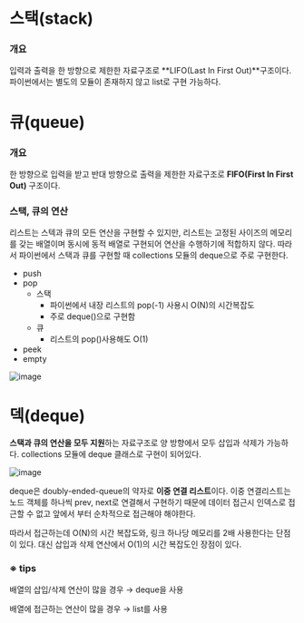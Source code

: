 # 스택(stack)

### 개요

입력과 출력을 한 방향으로 제한한 자료구조로 **LIFO(Last In First Out)**구조이다. 파이썬에서는 별도의 모듈이 존재하지 않고 list로 구현 가능하다.

# 큐(queue)

### 개요

한 방향으로 입력을 받고 반대 방향으로 출력을 제한한 자료구조로 **FIFO(First In First Out)** 구조이다.

### 스택, 큐의 연산

리스트는 스텍과 큐의 모든 연산을 구현할 수 있지만, 리스트는 고정된 사이즈의 메모리를 갖는 배열이며 동시에 동적 배열로 구현되어 연산을 수행하기에 적합하지 않다. 따라서 파이썬에서 스택과 큐를 구현할 때 collections 모듈의 deque으로 주로 구현한다.

- push
- pop
    - 스택
        - 파이썬에서 내장 리스트의 pop(-1) 사용시 O(N)의 시간복잡도
        - 주로 deque()으로 구현함
    - 큐
        - 리스트의 pop()사용해도 O(1)
- peek
- empty

![image](https://s3.us-west-2.amazonaws.com/secure.notion-static.com/e329c55a-27f5-4677-adf8-2a0a48e4c303/Untitled.png?X-Amz-Algorithm=AWS4-HMAC-SHA256&X-Amz-Content-Sha256=UNSIGNED-PAYLOAD&X-Amz-Credential=AKIAT73L2G45EIPT3X45%2F20221121%2Fus-west-2%2Fs3%2Faws4_request&X-Amz-Date=20221121T000117Z&X-Amz-Expires=86400&X-Amz-Signature=b138eb72c78ef97ef95605a71f78b9c8420006288f4df9583fe310ce852e956c&X-Amz-SignedHeaders=host&response-content-disposition=filename%3D%22Untitled.png%22&x-id=GetObject)

# 덱(deque)

**스택과 큐의 연산을 모두 지원**하는 자료구조로 양 방향에서 모두 삽입과 삭제가 가능하다. collections 모듈에 deque 클래스로 구현이 되어있다.

![image](https://s3.us-west-2.amazonaws.com/secure.notion-static.com/d530724b-6535-46d4-a36a-6eceb46ef482/Untitled.png?X-Amz-Algorithm=AWS4-HMAC-SHA256&X-Amz-Content-Sha256=UNSIGNED-PAYLOAD&X-Amz-Credential=AKIAT73L2G45EIPT3X45%2F20221121%2Fus-west-2%2Fs3%2Faws4_request&X-Amz-Date=20221121T000139Z&X-Amz-Expires=86400&X-Amz-Signature=0c3206d82ff30e0a4a5422c79da44da1f960f2f60292a771e1caffc037d9349c&X-Amz-SignedHeaders=host&response-content-disposition=filename%3D%22Untitled.png%22&x-id=GetObject)

deque은 doubly-ended-queue의 약자로 **이중 연결 리스트**이다. 이중 연결리스트는 노드 객체를 하나씩 prev, next로 연결해서 구현하기 때문에 데이터 접근시 인덱스로 접근할 수 없고 앞에서 부터 순차적으로 접근해야 해야한다.

따라서 접근하는데 O(N)의 시간 복잡도와, 링크 하나당 메모리를 2배 사용한다는 단점이 있다. 대신 삽입과 삭제 연산에서 O(1)의 시간 복잡도인 장점이 있다.

### ※ tips

배열의 삽입/삭제 연산이 많을 경우 → deque을 사용

배열에 접근하는 연산이 많을 경우 → list를 사용